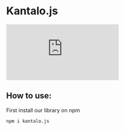 # Kantalo.js

![npm](https://img.shields.io/npm/v/kantalo.js)

## How to use:

First install our library on npm

```shell
npm i kantalo.js
```